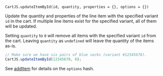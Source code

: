 `CartJS.updateItemById(id, quantity, properties = {}, options = {})`

Update the quantity and properties of the line item with the specified variant `id` in the cart.
If multiple line items exist for the specified variant, all of them will be updated.

Setting `quantity` to `0` will remove all items with the specified variant `id` from the cart.
Leaving `quantity` as `undefined` will leave the quantity of the items as-is.

```js
// Make sure we have six pairs of blue socks (variant #12345678).
CartJS.updateItemById(12345678, 6);
```

See [addItem](#core-api-add-item) for details on the `options` hash.
